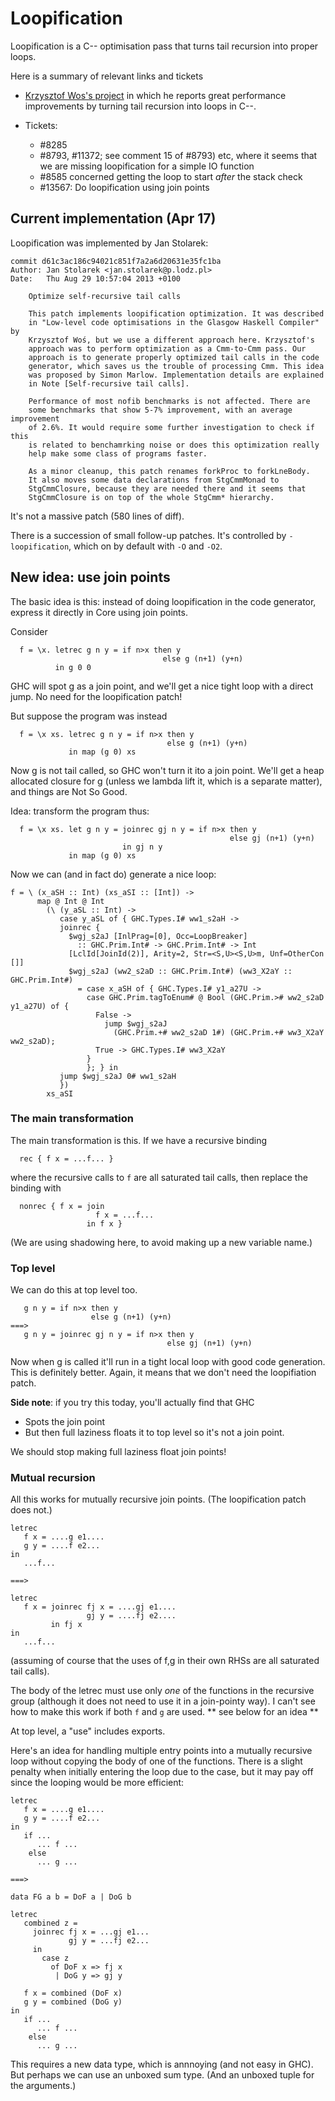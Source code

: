 # Loopification


Loopification is a C-- optimisation pass that turns tail recursion into proper loops.


Here is a summary of relevant links and tickets

- [Krzysztof Wos's project](http://research.microsoft.com/en-us/um/people/simonpj/tmp/wos-diss-draft.pdf) in which he reports great performance improvements by turning tail recursion into loops in C--. 

- Tickets:

  - #8285
  - #8793, #11372; see comment 15 of #8793) etc, where it seems that we are missing loopification for a simple IO function
  - #8585 concerned getting the loop to start *after* the stack check
  - #13567: Do loopification using join points

## Current implementation (Apr 17)


Loopification was implemented by Jan Stolarek:

```wiki
commit d61c3ac186c94021c851f7a2a6d20631e35fc1ba
Author: Jan Stolarek <jan.stolarek@p.lodz.pl>
Date:   Thu Aug 29 10:57:04 2013 +0100

    Optimize self-recursive tail calls

    This patch implements loopification optimization. It was described
    in "Low-level code optimisations in the Glasgow Haskell Compiler" by
    Krzysztof Woś, but we use a different approach here. Krzysztof's
    approach was to perform optimization as a Cmm-to-Cmm pass. Our
    approach is to generate properly optimized tail calls in the code
    generator, which saves us the trouble of processing Cmm. This idea
    was proposed by Simon Marlow. Implementation details are explained
    in Note [Self-recursive tail calls].

    Performance of most nofib benchmarks is not affected. There are
    some benchmarks that show 5-7% improvement, with an average improvement
    of 2.6%. It would require some further investigation to check if this
    is related to benchamrking noise or does this optimization really
    help make some class of programs faster.

    As a minor cleanup, this patch renames forkProc to forkLneBody.
    It also moves some data declarations from StgCmmMonad to
    StgCmmClosure, because they are needed there and it seems that
    StgCmmClosure is on top of the whole StgCmm* hierarchy.
```


It's not a massive patch (580 lines of diff).


There is a succession of small follow-up patches. It's controlled by `-loopification`, which on by default with `-O` and `-O2`.

## New idea: use join points


The basic idea is this: instead of doing loopification in the
code generator, express it directly in Core using join points.


Consider

```wiki
  f = \x. letrec g n y = if n>x then y
                                  else g (n+1) (y+n)
          in g 0 0
```


GHC will spot g as a join point, and we'll get a nice tight loop with a direct jump.
No need for the loopification patch!


But suppose the program was instead

```wiki
  f = \x xs. letrec g n y = if n>x then y
                                   else g (n+1) (y+n)
             in map (g 0) xs
```


Now g is not tail called, so GHC won't turn it ito a join point.
We'll get a heap allocated closure for g (unless we lambda lift it, which is a separate matter), and things are Not So Good.


Idea: transform the program thus:

```wiki
  f = \x xs. let g n y = joinrec gj n y = if n>x then y
                                                 else gj (n+1) (y+n)
                         in gj n y
             in map (g 0) xs
```


Now we can (and in fact do) generate a nice loop:

```wiki
f = \ (x_aSH :: Int) (xs_aSI :: [Int]) ->
      map @ Int @ Int
        (\ (y_aSL :: Int) ->
           case y_aSL of { GHC.Types.I# ww1_s2aH ->
           joinrec {
             $wgj_s2aJ [InlPrag=[0], Occ=LoopBreaker]
               :: GHC.Prim.Int# -> GHC.Prim.Int# -> Int
             [LclId[JoinId(2)], Arity=2, Str=<S,U><S,U>m, Unf=OtherCon []]
             $wgj_s2aJ (ww2_s2aD :: GHC.Prim.Int#) (ww3_X2aY :: GHC.Prim.Int#)
               = case x_aSH of { GHC.Types.I# y1_a27U ->
                 case GHC.Prim.tagToEnum# @ Bool (GHC.Prim.># ww2_s2aD y1_a27U) of {
                   False ->
                     jump $wgj_s2aJ
                       (GHC.Prim.+# ww2_s2aD 1#) (GHC.Prim.+# ww3_X2aY ww2_s2aD);
                   True -> GHC.Types.I# ww3_X2aY
                 }
                 }; } in
           jump $wgj_s2aJ 0# ww1_s2aH
           })
        xs_aSI
```

### The main transformation


The main transformation is this.  If we have a recursive binding

```wiki
  rec { f x = ...f... }
```


where the recursive calls to `f` are all saturated tail calls, then replace the binding with

```wiki
  nonrec { f x = join
                   f x = ...f...
                 in f x }
```


(We are using shadowing here, to avoid making up a new variable name.)

### Top level


We can do this at top level too.

```wiki
   g n y = if n>x then y
                  else g (n+1) (y+n)
===>
   g n y = joinrec gj n y = if n>x then y
                                   else gj (n+1) (y+n)
```


Now when g is called it'll run in a tight local loop with good code generation.
This is definitely better.  Again, it means that we don't need the loopifiation patch.

**Side note**: if you try this today, you'll actually find that GHC

- Spots the join point
- But then full laziness floats it to top level so it's not a join point.


We should stop making full laziness float join points!

### Mutual recursion


All this works for mutually recursive join points.  (The loopification patch does not.)

```wiki
letrec
   f x = ....g e1....
   g y = ....f e2...
in
   ...f...

===>

letrec
   f x = joinrec fj x = ....gj e1....
                 gj y = ....fj e2....
         in fj x
in
   ...f...
```


(assuming of course that the uses of f,g in their own RHSs
are all saturated tail calls).


The body of the letrec must use only *one* of the functions
in the recursive group (although it does not need to use
it in a join-pointy way).  I can't see how to make this work
if both `f` and `g` are used. ** see below for an idea **


At top level, a "use" includes exports.


Here's an idea for handling multiple entry points into a mutually recursive loop without copying the body of one of the functions. There is a slight penalty when initially entering the loop due to the case, but it may pay off since the looping would be more efficient:

```wiki
letrec
   f x = ....g e1....
   g y = ....f e2...
in
   if ...
      ... f ...
    else
      ... g ...

===>

data FG a b = DoF a | DoG b

letrec
   combined z = 
     joinrec fj x = ...gj e1...
             gj y = ...fj e2...
     in
       case z
         of DoF x => fj x
          | DoG y => gj y

   f x = combined (DoF x)
   g y = combined (DoG y)
in
   if ...
      ... f ...
    else
      ... g ...
```


This requires a new data type, which is annnoying (and not easy in GHC). But perhaps we can use an unboxed sum type.  (And an unboxed tuple for the arguments.)
